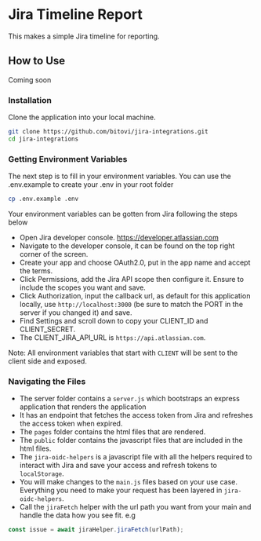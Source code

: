 # Jira Timeline Report 

This makes a simple Jira timeline for reporting. 

## How to Use

Coming soon

### Installation

Clone the application into your local machine.

```sh
git clone https://github.com/bitovi/jira-integrations.git
cd jira-integrations
```

### Getting Environment Variables

The next step is to fill in your environment variables. You can use the .env.example to create your .env in your root folder

```sh
cp .env.example .env
```

Your environment variables can be gotten from Jira following the steps below

- Open Jira developer console. https://developer.atlassian.com
- Navigate to the developer console, it can be found on the top right corner of the screen.
- Create your app and choose OAuth2.0, put in the app name and accept the terms.
- Click Permissions, add the Jira API scope then configure it. Ensure to include the scopes you want and save.
- Click Authorization, input the callback url, as default for this application locally, use `http://localhost:3000` (be sure to match the PORT in the server if you changed it) and save.
- Find Settings and scroll down to copy your CLIENT_ID and CLIENT_SECRET.
- The CLIENT_JIRA_API_URL is `https://api.atlassian.com`.

Note: All environment variables that start with `CLIENT` will be sent to the client side and exposed.

### Navigating the Files

- The server folder contains a `server.js` which bootstraps an express application that renders the application
- It has an endpoint that fetches the access token from Jira and refreshes the access token when expired.
- The `pages` folder contains the html files that are rendered.
- The `public` folder contains the javascript files that are included in the html files.
- The `jira-oidc-helpers` is a javascript file with all the helpers required to interact with Jira and save your access and refresh tokens to `localStorage`.
- You will make changes to the `main.js` files based on your use case. Everything you need to make your request has been layered in `jira-oidc-helpers`.
- Call the `jiraFetch` helper with the url path you want from your main and handle the data how you see fit. e.g

```js
const issue = await jiraHelper.jiraFetch(urlPath);
```
